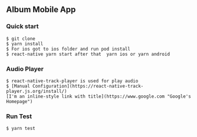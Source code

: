 Album Mobile App
----------------------------

### Quick start
```shell
$ git clone
$ yarn install
$ For ios got to ios folder and run pod install 
$ react-native yarn start after that  yarn ios or yarn android
```

### Audio Player 
```
$ react-native-track-player is used for play audio
$ [Manual Configuration](https://react-native-track-player.js.org/install/)
[I'm an inline-style link with title](https://www.google.com "Google's Homepage")
```

### Run Test 
```
$ yarn test
```